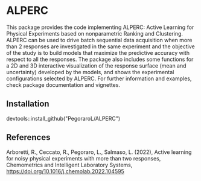 # ALPERC
This package provides the code implementing ALPERC: Active Learning for Physical Experiments based on nonparametric Ranking and Clustering. ALPERC can be used to drive batch sequential data acquisition when more than 2 responses are investigated in the same experiment and the objective of the study is to build models that maximize the predictive accuracy with respect to all the responses. The package also includes some functions for a 2D and 3D interactive visualization of the response surface (mean and uncertainty) developed by the models, and shows the experimental configurations selected by ALPERC.
For further information and examples, check package documentation and vignettes.

## Installation

devtools::install_github("PegoraroL/ALPERC")

## References

Arboretti, R., Ceccato, R., Pegoraro, L., Salmaso, L. (2022), Active learning for noisy physical experiments with more than two responses, Chemometrics and Intelligent Laboratory Systems, https://doi.org/10.1016/j.chemolab.2022.104595
